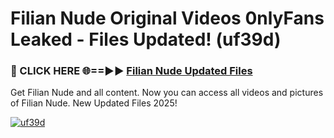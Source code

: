 # Filian Nude Original Videos 0nlyFans Leaked - Files Updated! (uf39d)

<h3>🔴 CLICK HERE 🌐==►► <a href="https://tinyurl.com/4mcuefdz" rel="nofollow">Filian Nude Updated Files</a></h3>

Get Filian Nude and all content. Now you can access all videos and pictures of Filian Nude. New Updated Files 2025!

[![uf39d](https://i.imgur.com/StAQSOY.gif)](https://tinyurl.com/4mcuefdz)

